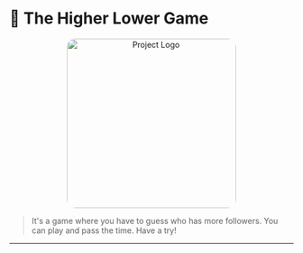# 🌟 The Higher Lower Game

<p align="center">
  <img src="https://cdn.pixabay.com/photo/2023/02/18/21/30/puppy-7798719_1280.png" alt="Project Logo" width="150" style="border-radius: 15px; width: 300px;">
</p>

> It's a game where you have to guess who has more followers. You can play and pass the time. Have a try!

---
